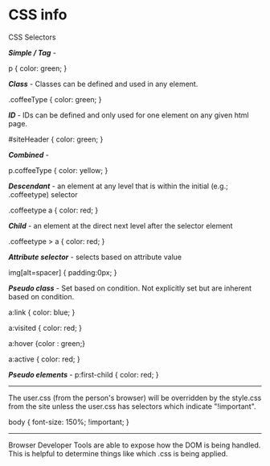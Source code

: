 <h1>CSS info</h1>

CSS Selectors

***Simple / Tag*** - 

p { color: green; }

***Class*** - Classes can be defined and used in any element.

.coffeeType { color: green; }

***ID*** - IDs can be defined and only used for one element on any given html page.

#siteHeader { color: green; }

***Combined*** - 

p.coffeeType { color: yellow; }

***Descendant*** - an element at any level that is within the initial (e.g.; .coffeetype) selector

.coffeetype a { color: red; }

***Child*** - an element at the direct next level after the selector element

.coffeetype > a { color: red; }

***Attribute selector*** - selects based on attribute value

img[alt=spacer] {
  padding:0px;
}

***Pseudo class*** - Set based on condition. Not explicitly set but are inherent based on condition.

a:link { color: blue; }

a:visited { color: red; }

a:hover {color : green;}

a:active { color: red; }

***Pseudo elements*** - p:first-child { color: red; }

___________________________

The user.css (from the person's browser) will be overridden by the style.css from the site unless the user.css has selectors which indicate "!important". 

body {
  font-size: 150%; !important;
}

________________________________

Browser Developer Tools are able to expose how the DOM is being handled. This is helpful to determine things like which .css is being applied.


